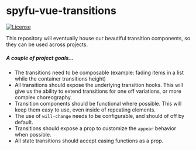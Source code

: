 # spyfu-vue-transitions

[![License](https://img.shields.io/badge/license-MIT-blue.svg)](https://github.com/spyfu/spyfu-vue-transitions/blob/master/LICENSE)

This repository will eventually house our beautiful transition components, so they can be used across projects.

##### A couple of project goals...

- The transitions need to be composable (example: fading items in a list while the container transitions height)
- All transitions should expose the underlying transition hooks. This will give us the ability to extend transitions for one off variations, or more complex choreography.
- Transition components should be functional where possible. This will keep them easy to use, even inside of repeating elements. 
- The use of `will-change` needs to be configurable, and should of off by default.
- Transitions should expose a prop to customize the `appear` behavior when possible.
- All state transitions should accept easing functions as a prop.